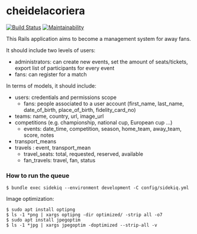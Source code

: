 # cheidelacoriera

[![Build Status](https://travis-ci.org/mberlanda/cheidelacoriera.svg?branch=master)](https://travis-ci.org/mberlanda/cheidelacoriera)
[![Maintainability](https://api.codeclimate.com/v1/badges/19dac7a302ec55f5cd95/maintainability)](https://codeclimate.com/github/mberlanda/cheidelacoriera/maintainability)

This Rails application aims to become a management system for away fans.

It should include two levels of users:
- administrators: can create new events, set the amount of seats/tickets, export list of participants for every event
- fans: can register for a match

In terms of models, it should include:
- users: credentials and permissions scope
  - fans: people associated to a user account (first_name, last_name, date_of_birth, place_of_birth, fidelity_card_no)
- teams: name, country, url, image_url
- competitions (e.g. championship, national cup, European cup ...)
  - events: date_time, competition, season, home_team, away_team, score, notes
- transport_means
- travels : event, transport_mean
  - travel_seats: total, requested, reserved, available
  - fan_travels: travel, fan, status


### How to run the queue

```
$ bundle exec sidekiq --environment development -C config/sidekiq.yml
```

Image optimization:

```
$ sudo apt install optipng
$ ls -1 *png | xargs optipng -dir optimized/ -strip all -o7
$ sudo apt install jpegoptim
$ ls -1 *jpg | xargs jpegoptim -doptimized --strip-all -v
```
